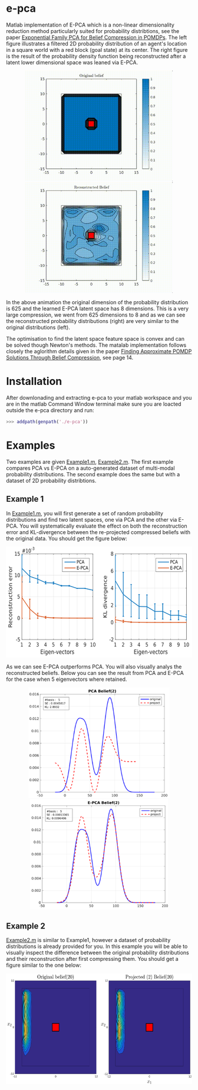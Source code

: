 # e-pca

Matlab implementation of E-PCA which is a non-linear dimensionality reduction method particularly suited for probability distribtions, see the paper [Exponential Family PCA for Belief Compression
in POMDPs](http://www.cs.cmu.edu/~ggordon/nickr-ggordon.nips02.pdf). The left figure illustrates a filtered 2D probability distribution of an agent's location in a square world with a red block (goal state) at its center. The right figure is the result of the probability density function being reconstructed after a latent lower dimensional space was leaned via E-PCA.

<p align="center">
<img src="./docs/original_belief.gif" alt="original_belief" height="300" > <img src="./docs/reconstructed_belief.gif" alt="reconstructed_belief" height="300">
</p>

In the above animation the original dimension of the probability distribution is 625 and the learned E-PCA latent space
has 8 dimensions. This is a very large compression, we went from 625 dimensions to 8 and as we can see the reconstructed probability distributions (right) are very similar to the original distributions (left).

The optimisation to find the latent space feature space is convex and can be solved though Newton's methods. The matalab implementation follows closely the aglorithm details given in the paper [Finding Approximate POMDP Solutions Through Belief
Compression](https://arxiv.org/pdf/1107.0053.pdf), see page 14.

# Installation 

After downlonading and extracting e-pca to your matlab workspace and you are in the matlab Command Window terminal 
make sure you are loacted outside the e-pca directory and run:

```matlab
>>> addpath(genpath('./e-pca'))
```

# Examples

Two examples are given [Example1.m](https://github.com/gpldecha/e-pca/blob/master/Example1.m), [Example2.m](https://github.com/gpldecha/e-pca/blob/master/Example2.m). The first example compares PCA vs E-PCA on a
auto-generated dataset of multi-modal probability distributions. The second example does the same but with 
a dataset of 2D probability distribtions.

## Example 1

In [Example1.m](https://github.com/gpldecha/e-pca/blob/master/Example1.m), you will first generate a set of random 
probability distributions and find two latent spaces, one via PCA and the other via E-PCA. You will systematically 
evaluate the effect on both the reconstruction error and KL-divergence between the re-projected compressed beliefs
with the original data. You should get the figure below:

<p align="center">
<img src="./docs/PCA_EPCA.png" height="300" >
</p>

As we can see E-PCA outperforms PCA. You will also visually analys the reconstructed beliefs. Below you can see the result from PCA and E-PCA for the case when 5 eigenvectors where retained.

<p align="center">
<img src="./docs/PCA_proj_5.png" height="300" > <img src="./docs/EPCA_proj5.png" height="300">
</p>

## Example 2

[Example2.m](https://github.com/gpldecha/e-pca/blob/master/Example2.m) is similar to Example1, however a dataset of probability distributions is already provided for you. In this example you will be able to visually inspect the difference between the original probability distributions and their reconstruction after first compressing them. You should get a figure similar to the one below:

<p align="center">
<img src="./docs/example2.png" height="300" > 
</p>





